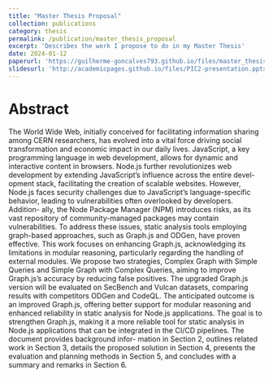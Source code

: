 ```yaml
---
title: "Master Thesis Proposal"
collection: publications
category: thesis
permalink: /publication/master_thesis_proposal
excerpt: 'Describes the work I propose to do in my Master Thesis'
date: 2024-01-12
paperurl: 'https://guilherme-goncalves793.github.io/files/master_thesis_proposal.pdf'
slidesurl: 'http://academicpages.github.io/files/PIC2-presentation.pptx'
---
```


Abstract
======
  The World Wide Web, initially conceived for facilitating information sharing among CERN researchers, has evolved into a vital force driving social transformation and economic impact in our daily lives. JavaScript, a key programming language in web development, allows for dynamic and interactive content in browsers. Node.js further revolutionizes web development by extending JavaScript’s influence across the entire devel- opment stack, facilitating the creation of scalable websites. However, Node.js faces security challenges due to JavaScript’s language-specific behavior, leading to vulnerabilities often overlooked by developers. Addition- ally, the Node Package Manager (NPM) introduces risks, as its vast repository of community-managed packages may contain vulnerabilities. To address these issues, static analysis tools employing graph-based approaches, such as Graph.js and ODGen, have proven effective. This work focuses on enhancing Graph.js, acknowledging its limitations in modular reasoning, particularly regarding the handling of external modules. We propose two strategies, Complex Graph with Simple Queries and Simple Graph with Complex Queries, aiming to improve Graph.js’s accuracy by reducing false positives. The upgraded Graph.js version will be evaluated on SecBench and Vulcan datasets, comparing results with competitors ODGen and CodeQL. The anticipated outcome is an improved Graph.js, offering better support for modular reasoning and enhanced reliability in static analysis for Node.js applications. The goal is to strengthen Graph.js, making it a more reliable tool for static analysis in Node.js applications that can be integrated in the CI/CD pipelines. The document provides background infor- mation in Section 2, outlines related work in Section 3, details the proposed solution in Section 4, presents the evaluation and planning methods in Section 5, and concludes with a summary and remarks in Section 6.